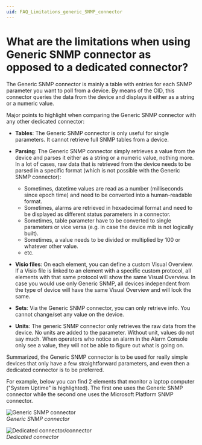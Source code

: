 ```yaml
---
uid: FAQ_Limitations_generic_SNMP_connector
---
```


# What are the limitations when using Generic SNMP connector as opposed to a dedicated connector?

The Generic SNMP connector is mainly a table with entries for each SNMP parameter you want to poll from a device. By means of the OID, this connector queries the data from the device and displays it either as a string or a numeric value.

Major points to highlight when comparing the Generic SNMP connector with any other dedicated connector:

- **Tables**: The Generic SNMP connector is only useful for single parameters. It cannot retrieve full SNMP tables from a device.

- **Parsing**: The Generic SNMP connector simply retrieves a value from the device and parses it either as a string or a numeric value, nothing more. In a lot of cases, raw data that is retrieved from the device needs to be parsed in a specific format (which is not possible with the Generic SNMP connector):

    - Sometimes, datetime values are read as a number (milliseconds since epoch time) and need to be converted into a human-readable format.
    - Sometimes, alarms are retrieved in hexadecimal format and need to be displayed as different status parameters in a connector.
    - Sometimes, table parameter have to be converted to single parameters or vice versa (e.g. in case the device mib is not logically built).
    - Sometimes, a value needs to be divided or multiplied by 100 or whatever other value.
    - etc.

- **Visio files**: On each element, you can define a custom Visual Overview. If a Visio file is linked to an element with a specific custom protocol, all elements with that same protocol will show the same Visual Overview. In case you would use only Generic SNMP, all devices independent from the type of device will have the same Visual Overview and will look the same.

- **Sets**: Via the Generic SNMP connector, you can only retrieve info. You cannot change/set any value on the device.

- **Units**: The generic SNMP connector only retrieves the raw data from the device. No units are added to the parameter. Without unit, values do not say much. When operators who notice an alarm in the Alarm Console only see a value, they will not be able to figure out what is going on.

Summarized, the Generic SNMP connector is to be used for really simple devices that only have a few straightforward parameters, and even then a dedicated connector is to be preferred.

For example, below you can find 2 elements that monitor a laptop computer ("System Uptime" is highlighted). The first one uses the Generic SNMP connector while the second one uses the Microsoft Platform SNMP connector.

![Generic SNMP connector](~/dataminer-overview/images/FAQ_Generic_SNMP_connector.png)<br>
*Generic SNMP connector*

![Dedicated connector/connector](~/dataminer-overview/images/FAQ_Dedicated_connector.png)<br>
*Dedicated connector*
